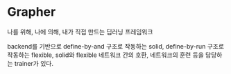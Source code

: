 # Grapher
나를 위해, 나에 의해, 내가 직접 만드는 딥러닝 프레임워크

backend를 기반으로 define-by-and 구조로 작동하는 solid,
define-by-run 구조로 작동하는 flexible, solid와 flexible
네트워크 간의 호환, 네트워크의 훈련 등을 담당하는 trainer가 있다.
